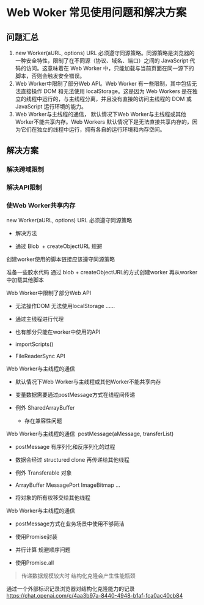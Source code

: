 # Web Woker 常见使用问题和解决方案

## 问题汇总

1. new Worker(aURL, options) URL 必须遵守同源策略。同源策略是浏览器的一种安全特性，限制了在不同源（协议、域名、端口）之间的 JavaScript 代码的访问。这意味着在 Web Worker 中，只能加载与当前页面在同一源下的脚本，否则会触发安全错误。
2. Web Worker中限制了部分Web API。Web Worker 有一些限制，其中包括无法直接操作 DOM 和无法使用 localStorage。这是因为 Web Workers 是在独立的线程中运行的，与主线程分离，并且没有直接的访问主线程的 DOM 或 JavaScript 运行环境的能力。
3. Web Worker与主线程的通信， 默认情况下Web Worker与主线程或其他Worker不能共享内存。Web Workers 默认情况下是无法直接共享内存的，因为它们在独立的线程中运行，拥有各自的运行环境和内存空间。

## 解决方案

### 解决跨域限制

### 解决API限制

### 使Web Worker共享内存



new Worker(aURL, options) URL 必须遵守同源策略

-   解决方法

-   通过 Blob  + createObjectURL 规避

创建worker使用的脚本链接应该遵守同源策略

准备一些胶水代码 通过 blob + createObjectURL的方式创建worker 再从worker中加载其他脚本


Web Worker中限制了部分Web API

-   无法操作DOM 无法使用localStorage ……

-   通过主线程进行代理

-   也有部分只能在worker中使用的API

-   importScripts()
-   FileReaderSync API


Web Worker与主线程的通信

-   默认情况下Web Worker与主线程或其他Worker不能共享内存

-   变量数据需要通过postMessage方式在线程间传递
-   例外 SharedArrayBuffer
	-   存在兼容性问题


Web Worker与主线程的通信  postMessage(aMessage, transferList)

-   postMessage 有序列化和反序列化的过程

-   数据会经过 structured clone 再传递给其他线程
-   例外 Transferable 对象

-   ArrayBuffer MessagePort ImageBitmap …
-   将对象的所有权移交给其他线程

Web Worker与主线程的通信

-   postMessage方式在业务场景中使用不够简洁

-   使用Promise封装
-   并行计算 规避顺序问题

-   使用Promise.all

> 传递数据规模较大时 结构化克隆会产生性能瓶颈


通过一个外部标识记录浏览器对结构化克隆能力的记录
https://chat.openai.com/c/4aa3b97a-8440-4948-b1af-fca0ac40cb84
